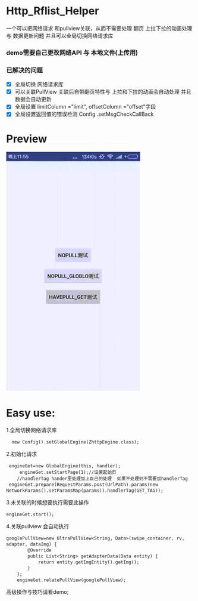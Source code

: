 # Http_Rflist_Helper
一个可以把网络请求 和pullview关联，从而不需要处理 翻页 上拉下拉的动画处理 与 数据更新问题 并且可以全局切换网络请求库

### demo需要自己更改网络API 与 本地文件(上传用)

### 已解决的问题
- [x] 全局切换 网络请求库
- [x] 可以关联PullView 关联后自带翻页特性与 上拉和下拉的动画会自动处理 并且数据会自动更新
- [x] 全局设置  limitColumn ="limit", offsetColumn ="offset"字段
- [x] 全局设置返回值的错误检测 Config .setMsgCheckCallBack

# Preview
![](./demo/demoo.gif)

# Easy use:
1.全局切换网络请求库

      new Config().setGlobalEngine(ZhttpEngine.class);

2.初始化请求
     
     engineGet=new GlobalEngine(this, handler);
		 engineGet.setStartPage(1);//设置起始页
		//handlerTag hander里处理加上自己的处理  如果不处理则不需要加handlerTag
     engineGet.prepare(RequestParams.post(UrlPath).params(new NetworkParams().setParamsMap(params)).handlerTag(GET_TAG));

3.未关联的时候想要执行需要此操作

	engineGet.start();

4.关联pullview  会自动执行
  
	googlePullView=new UltraPullView<String, Data>(swipe_container, rv, adapter, dataImg) {
			@Override
			public List<String> getAdapterData(Data entity) {
				return entity.getImgEntity().getImg();
			}
		};
		engineGet.relatePullView(googlePullView);
		
高级操作与技巧请看demo;